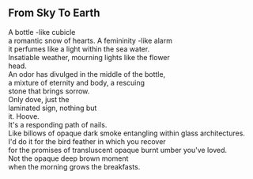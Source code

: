 From Sky To Earth
-----------------
A bottle -like cubicle  
a romantic snow of hearts. A femininity -like alarm  
it perfumes like a light within the sea water.  
Insatiable weather, mourning lights like the flower  
head.  
An odor has divulged in the middle of the bottle,  
a mixture of eternity and body, a rescuing  
stone that brings sorrow.  
Only dove, just the  
laminated sign, nothing but  
it. Hoove.  
It's a responding path of nails.  
Like billows of opaque dark smoke entangling within glass architectures.  
I'd do it for the bird feather in which you recover  
for the promises of transluscent opaque burnt umber you've loved.  
Not the opaque deep brown moment  
when the morning grows the breakfasts.  
